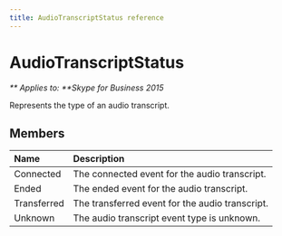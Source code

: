 ```yaml
---
title: AudioTranscriptStatus reference
---
```

# AudioTranscriptStatus


_** Applies to: **Skype for Business 2015_

Represents the type of an audio transcript.
            
## Members



|**Name**|**Description**|
|:-----|:-----|
|Connected|The connected event for the audio transcript.|
|Ended|The ended event for the audio transcript.|
|Transferred|The transferred event for the audio transcript.|
|Unknown|The audio transcript event type is unknown.|
